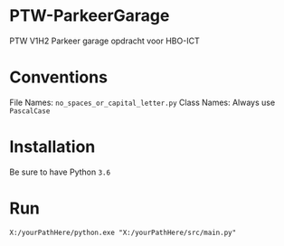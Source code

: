 # PTW-ParkeerGarage
PTW V1H2 Parkeer garage opdracht voor HBO-ICT

# Conventions #

File Names: `no_spaces_or_capital_letter.py`
Class Names: Always use `PascalCase`
 
# Installation #
Be sure to have Python `3.6`

# Run #
`X:/yourPathHere/python.exe "X:/yourPathHere/src/main.py"`